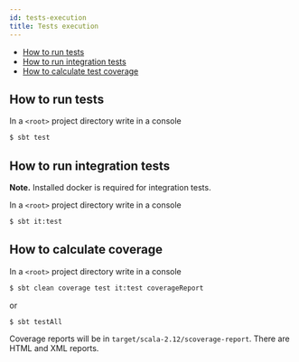 ```yaml
---
id: tests-execution
title: Tests execution
---
```


- [How to run tests](#how-to-run-tests)  
- [How to run integration tests](#how-to-run-integration-tests)  
- [How to calculate test coverage](#how-to-calculate-test-coverage)  

## <a name="how-to-run-tests"></a> How to run tests
In a `<root>` project directory write in a console  
```sh
$ sbt test
```

## <a name="how-to-run-integration-tests"></a> How to run integration tests
**Note.** Installed docker is required for integration tests.

In a `<root>` project directory write in a console  
```sh
$ sbt it:test
```

## <a name="how-to-calculate-test-coverage"></a> How to calculate coverage

In a `<root>` project directory write in a console  

```sh
$ sbt clean coverage test it:test coverageReport
```
or 
```sh
$ sbt testAll
```

Coverage reports will be in `target/scala-2.12/scoverage-report`. There are HTML and XML reports.  
